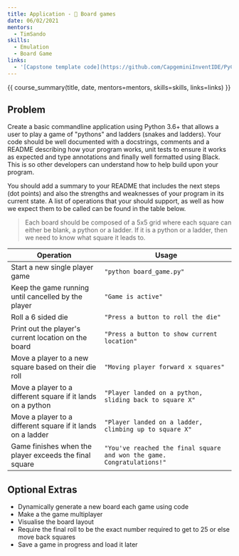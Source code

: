 ```yaml
---
title: Application - 🎲 Board games
date: 06/02/2021
mentors: 
  - TimSando
skills:
  - Emulation
  - Board Game
links:
  - '[Capstone template code](https://github.com/CapgeminiInventIDE/PyCap/tree/main/src/intro-to-python/capstone/board_game){target=_blank}'
---
```


{{ course_summary(title, date, mentors=mentors, skills=skills, links=links) }}

## Problem

Create a basic commandline application using Python 3.6+ that allows a user to play a game of "pythons" and ladders (snakes and ladders).
Your code should be well documented with a docstrings, comments and a README describing how your program works, unit tests to ensure it works as expected and type annotations and finally well formatted using Black. This is so other developers can understand how to help build upon your program.

You should add a summary to your README that includes the next steps (dot points) and also the strengths and weaknesses of your program in its current state.
A list of operations that your should support, as well as how we expect them to be called can be found in the table below.

> Each board should be composed of a 5x5 grid where each square can either be blank, a python or a ladder. If it is a python or a ladder, then we need to know what square it leads to.

| Operation                                            | Usage |
|------------------------------------------------------|-------|
| Start a new single player game                      | `"python board_game.py"`      |
| Keep the game running until cancelled by the player  | `"Game is active"`      |
| Roll a 6 sided die                                | `"Press a button to roll the die"`      |
| Print out the player's current location on the board | `"Press a button to show current location"`      |
| Move a player to a new square based on their die roll | `"Moving player forward x squares"`      |
| Move a player to a different square if it lands on a python  | `"Player landed on a python, sliding back to square X"`      |
| Move a player to a different square if it lands on a ladder  | `"Player landed on a ladder, climbing up to square X"`       |
| Game finishes when the player exceeds the final square | `"You've reached the final square and won the game. Congratulations!"`      |

## Optional Extras

- Dynamically generate a new board each game using code
- Make a the game multiplayer
- Visualise the board layout
- Require the final roll to be the exact number required to get to 25 or else move back squares
- Save a game in progress and load it later
